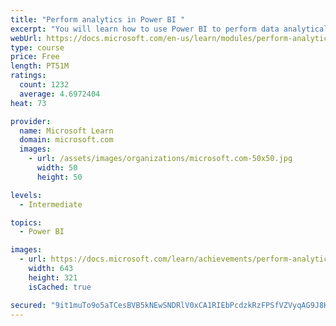 ```yaml
---
title: "Perform analytics in Power BI "
excerpt: "You will learn how to use Power BI to perform data analytical functions, how to identify outliers in your data, how to group data together, and how to bin data for analysis. You will also learn how to perform time series analysis. Finally, you will work with advanced analytic features of Power BI, such as Quick Insights, AI Insights, and the Analyze feature."
webUrl: https://docs.microsoft.com/en-us/learn/modules/perform-analytics-power-bi/
type: course
price: Free
length: PT51M
ratings:
  count: 1232
  average: 4.6972404
heat: 73

provider:
  name: Microsoft Learn
  domain: microsoft.com
  images:
    - url: /assets/images/organizations/microsoft.com-50x50.jpg
      width: 50
      height: 50

levels:
  - Intermediate

topics:
  - Power BI

images:
  - url: https://docs.microsoft.com/learn/achievements/perform-analytics-power-bi-social.png
    width: 643
    height: 321
    isCached: true

secured: "9it1muTo9o5aTCesBVB5kNEwSNDRlV0xCA1RIEbPcdzkRzFPSfVZVyqAG9J8KtzxP1Gl+4KlWlZeRj4tTqv6trqICCYt9ON5xxVRoH3qB0rPh0QD6VKDZnXmwge2et5c5k9JvZhGcq8T/bDF/PpHciywTLw2SbK2/wHbq4PUgXKza8JmnS6c6nGKdxBtgyLbB+UD2mA3xFlfNRE29MZM+RQVStt1cEmioSx/O41Crbu7BzldDCMpvfqax5Jg5jkzLaaQblo4NJe+y4hktewzIfabtXIYONPXqeE5f+XfltIycq2JEofqBf+zoZsBgS107eAzOe4BUWkni7H0aXNb0wR++jN7gPRXU1KdOjxz7cU1CVE0AHhoKJkfs8NHwTDa012xjWDgeOatbt+o0cSH4oYF7fIl4vlyP9q/7k+Jxvw=;iw7/lZIA5+9p6tIvfr+ehg=="
---
```


